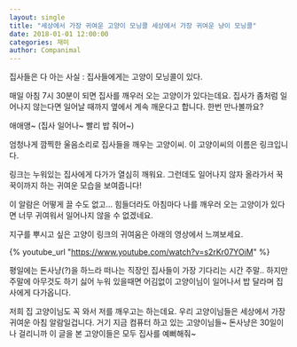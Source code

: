 ```yaml
---
layout: single
title: "세상에서 가장 귀여운 고양이 모닝콜 세상에서 가장 귀여운 냥이 모닝콜"
date: 2018-01-01 12:00:00
categories: 재미
author: Companimal
---
```


집사들은 다 아는 사실 : 집사들에게는 고양이 모닝콜이 있다.

매일 아침 7시 30분이 되면 집사를 깨우러 오는 고양이가 있다는데요. 집사가 좀처럼 일어나지 않는다면 일어날 때까지 옆에서 계속 깨운다고 합니다. 한번 만나볼까요?

애애앵~ (집사 일어나~ 빨리 밥 줘어~)

엄청나게 깜찍한 울음소리로 집사들을 깨우는 고양이씨. 이 고양이씨의 이름은 링크입니다.

링크는 누워있는 집사에게 다가가 열심히 깨워요. 그런데도 일어나지 않자 올라가서 꾹꾹이까지 하는 귀여운 모습을 보여줍니다!

이 알람은 어떻게 끌 수도 없고... 힘들더라도 아침마다 나를 깨우러 오는 고양이가 있다면 너무 귀여워서 일어나지 않을 수 없겠네요.

지구를 뿌시고 싶은 고양이 링크의 귀여움은 아래의 영상에서 느껴보세요.

{% youtube_url "https://www.youtube.com/watch?v=s2rKr07YOiM" %}

평일에는 돈사냥(?)을 하느라 떠나는 직장인 집사들이 가장 기다리는 시간 주말.. 하지만 주말에 아무것도 하기 싫어 누워 있을때면 어김없이 고양이님이 일어나서 밥 달라며 집사에게 다가옵니다.

저희 집 고양이님도 꼭 와서 저를 깨우고는 하는데요. 우리 고양이님들은 세상에서 가장 귀여운 아침 알람일겁니다. 거기 지금 컴퓨터 하고 있는 고양이님들~ 돈사냥은 30일이나 걸리니까 이 글을 본 고양이들은 모두 집사를 예뻐해줘~
